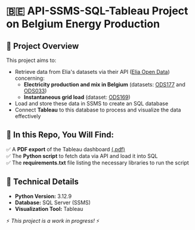# 🇧🇪 API-SSMS-SQL-Tableau Project on Belgium Energy Production

## 🚀 Project Overview

This project aims to:

- Retrieve data from Elia's datasets via their API ([Elia Open Data](https://opendata.elia.be/)) concerning:
  - **Electricity production and mix in Belgium** (datasets: [ODS177](https://opendata.elia.be/explore/dataset/ods177/) and [ODS033](https://opendata.elia.be/explore/dataset/ods033/))
  - **Instantaneous grid load** (dataset: [ODS169](https://opendata.elia.be/explore/dataset/ods169/))
- Load and store these data in SSMS to create an SQL database
- Connect **Tableau** to this database to process and visualize the data effectively

## 📂 In this Repo, You Will Find:

✅ A **PDF export** of the Tableau dashboard [(.pdf)](https://github.com/slvg01/13_Cov)  
✅ The **Python script** to fetch data via API and load it into SQL  
✅ The **requirements.txt** file listing the necessary libraries to run the script  

## 📌 Technical Details

- **Python Version:** 3.12.9
- **Database:** SQL Server (SSMS)
- **Visualization Tool:** Tableau  

⚡ *This project is a work in progress!* ⚡
